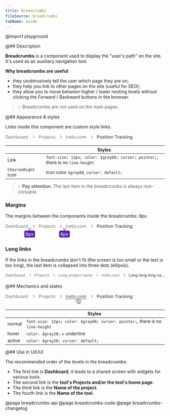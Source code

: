 ```yaml
---
title: Breadcrumbs
fileSource: breadcrumbs
tabName: Guide
---
```


@import playground

@## Description

**Breadcrumbs** is a component used to display the "user's path" on the site. It's used as an auxiliary navigation tool.

**Why breadcrumbs are useful**:

- they unobtrusively tell the user which page they are on;
- they help you link to other pages on the site (useful for SEO);
- they allow you to move between higher / lower nesting levels without clicking the Forward / Backward buttons in the browser.

> 💡 Breadcrumbs are not used on the main pages.

@## Appearance & styles

Links inside this component are custom style links.

![breadcrumbs style](static/breadcrumbs.png)

|                     | Styles                                                                         |
| ------------------- | ------------------------------------------------------------------------------ |
| Link                | `font-size: 12px; color: $gray60; cursor: pointer;`, there is no `line-height` |
| `ChevronRight` icon | Icon color `$gray60`, `cursor: default;`                                       |

> 💡 **Pay attention**. The last item in the breadcrumbs is always non-clickable.

### Margins

The margins between the components inside the breadcrumbs: 8px.

![breadcrumbs margins](static/margins.png)

### Long links

If the links in the breadcrumbs don't fit (the screen is too small or the text is too long), the last item is collapsed into three dots (ellipsis).

![breadcrumbs ellipsis](static/ellipsis.png)

@## Mechanics and states

![breadcrumbs hover](static/hover.png)

|        | Styles                                                                         |
| ------ | ------------------------------------------------------------------------------ |
| normal | `font-size: 12px; color: $gray60; cursor: pointer;`, there is no `line-height` |
| hover  | `color: $gray20;` + underline                                                  |
| active | `color: $gray20; cursor: default;`                                             |

@## Use in UX/UI

The recommended order of the levels in the breadcrumbs:

- The first link is **Dashboard**, it leads to a shared screen with widgets for various tools.
- The second link is the **tool's Projects and/or the tool's home page**.
- The third link is the **Name of the project**.
- The fourth link is the **Name of the tool**.

@page breadcrumbs-api
@page breadcrumbs-code
@page breadcrumbs-changelog
